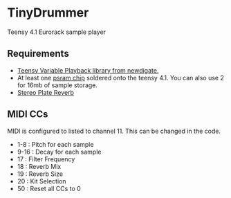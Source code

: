 # TinyDrummer
Teensy 4.1 Eurorack sample player

## Requirements
 - [Teensy Variable Playback library from newdigate.](https://github.com/newdigate/teensy-variable-playback)
 - At least one [psram chip](https://www.pjrc.com/store/psram.html) soldered onto the teensy 4.1. You can also use 2 for 16mb of sample storage.
 - [Stereo Plate Reverb](https://github.com/hexeguitar/t40fx/tree/main/Hx_PlateReverb)

## MIDI CCs
MIDI is configured to listed to channel 11. This can be changed in the code.
 - 1-8  : Pitch for each sample
 - 9-16 : Decay for each sample
 - 17   : Filter Frequency
 - 18   : Reverb Mix
 - 19   : Reverb Size
 - 20   : Kit Selection
 - 50   : Reset all CCs to 0
